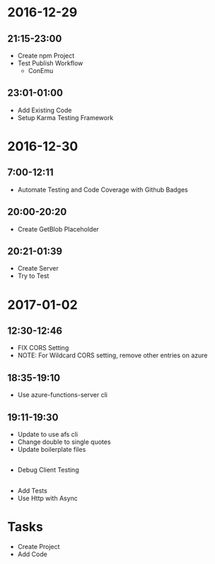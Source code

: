 # 2016-12-29

## 21:15-23:00

- Create npm Project
- Test Publish Workflow
	- ConEmu

## 23:01-01:00

- Add Existing Code
- Setup Karma Testing Framework

# 2016-12-30

## 7:00-12:11

- Automate Testing and Code Coverage with Github Badges

## 20:00-20:20

- Create GetBlob Placeholder

## 20:21-01:39

- Create Server
- Try to Test

# 2017-01-02

## 12:30-12:46

- FIX CORS Setting
- NOTE: For Wildcard CORS setting, remove other entries on azure

## 18:35-19:10

- Use azure-functions-server cli

## 19:11-19:30

- Update to use afs cli
- Change double to single quotes
- Update boilerplate files


##

- Debug Client Testing

##

- Add Tests
- Use Http with Async

# Tasks

- Create Project
- Add Code
